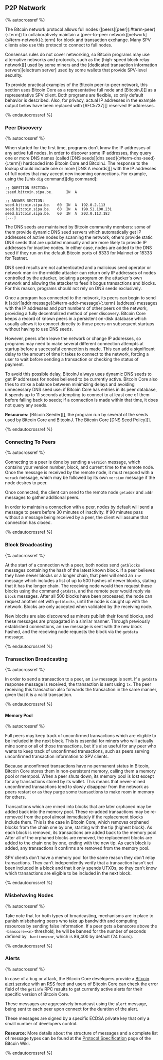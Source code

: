 ## P2P Network

{% autocrossref %}

The Bitcoin network protocol allows full nodes
([peers][peer]{:#term-peer}{:.term}) to collaboratively maintain a
[peer-to-peer network][network]{:#term-network}{:.term} for block and
transaction exchange. Many SPV clients also use this protocol to connect
to full nodes.

Consensus rules do not cover networking, so Bitcoin programs may use
alternative networks and protocols, such as the [high-speed block relay
network][] used by some miners and the [dedicated transaction
information servers][electrum server] used by some wallets that provide
SPV-level security.

To provide practical examples of the Bitcoin peer-to-peer network, this
section uses Bitcoin Core as a representative full node and [BitcoinJ][]
as a representative SPV client. Both programs are flexible, so only
default behavior is described. Also, for privacy, actual IP addresses
in the example output below have been replaced with [RFC5737][] reserved
IP addresses.

{% endautocrossref %}

### Peer Discovery

{% autocrossref %}

When started for the first time, programs don't know the IP
addresses of any active full nodes. In order to discover some IP
addresses, they query one or more DNS names (called [DNS seeds][dns
seed]{:#term-dns-seed}{:.term}) hardcoded into Bitcoin Core and
BitcoinJ. The response to the lookup should include one or more [DNS
A records][] with the IP addresses of full nodes that may accept new
incoming connections. For example, using the [Unix `dig`
command][dig command]:

    ;; QUESTION SECTION:
    ;seed.bitcoin.sipa.be.	    IN  A

    ;; ANSWER SECTION:
    seed.bitcoin.sipa.be.	60  IN  A  192.0.2.113
    seed.bitcoin.sipa.be.	60  IN  A  198.51.100.231
    seed.bitcoin.sipa.be.	60  IN  A  203.0.113.183
    [...]

The DNS seeds are maintained by Bitcoin community members: some of them
provide dynamic DNS seed servers which automatically get IP addresses
of active nodes by scanning the network; others provide static DNS
seeds that are updated manually and are more likely to provide IP
addresses for inactive nodes. In either case, nodes are added to the
DNS seed if they run on the default Bitcoin ports of 8333 for Mainnet
or 18333 for Testnet.

<!-- paragraph below based on Greg Maxwell's email in
     http://comments.gmane.org/gmane.comp.bitcoin.devel/5378 -->

DNS seed results are not authenticated and a malicious seed operator or
network man-in-the-middle attacker can return only IP addresses of
nodes controlled by the attacker, isolating a program on the attacker's
own network and allowing the attacker to feed it bogus transactions and
blocks.  For this reason, programs should not rely on DNS seeds
exclusively.

Once a program has connected to the network, its peers can begin to send
it [`addr`][addr message]{:#term-addr-message}{:.term}
(address<!--noref-->) messages with the IP addresses and port numbers of
other peers on the network, providing a fully decentralized method of
peer discovery. Bitcoin Core keeps a record of known peers in a
persistent on-disk database which usually allows it to connect directly
to those peers on subsequent startups without having to use DNS seeds.

However, peers often leave the network or change IP addresses, so
programs may need to make several different connection attempts at
startup before a successful connection is made. This can add a
significant delay to the amount of time it takes to connect to the
network, forcing a user to wait before sending a transaction or checking
the status of payment.

<!-- reference for "Bitcoin Core...11 seconds" below:
     https://github.com/bitcoin/bitcoin/pull/4559 -->

To avoid this possible delay, BitcoinJ always uses dynamic DNS seeds to
get IP addresses for nodes believed to be currently active.
Bitcoin Core also tries to strike a balance between minimizing delays
and avoiding unnecessary DNS seed use: if Bitcoin Core has entries in
its peer database, it spends up to 11 seconds attempting to connect to
at least one of them before falling back to seeds; if a connection is
made within that time, it does not query any seeds.

**Resources:** [Bitcoin Seeder][], the program run by several of the
seeds used by Bitcoin Core and BitcoinJ. The Bitcoin Core [DNS Seed
Policy][].

{% endautocrossref %}

### Connecting To Peers

{% autocrossref %}

Connecting to a peer is done by sending a `version` message, which contains your version number, block, and current time to the remote node. Once the message is received by the remote node, it must respond with a `verack` message, which may be followed by its own `version` message if the node desires to peer. 

Once connected, the client can send to the remote node `getaddr` and `addr` messages to gather additional peers.

In order to maintain a connection with a peer, nodes by default will send a message to peers before 30 minutes of inactivity. If 90 minutes pass without a message being received by a peer, the client will assume that connection has closed.

{% endautocrossref %}

### Block Broadcasting

{% autocrossref %}

At the start of a connection with a peer, both nodes send `getblocks` messages containing the hash of the latest known block. If a peer believes they have newer blocks or a longer chain, that peer will send an `inv` message which includes a list of up to 500 hashes of newer blocks, stating that it has the longer chain. The receiving node would then request these blocks using the command `getdata`, and the remote peer would reply via `block`<!--noref--> messages. After all 500 blocks have been processed, the node can request another set with `getblocks`, until the node is caught up with the network. Blocks are only accepted when validated by the receiving node.

New blocks are also discovered as miners publish their found blocks, and these messages are propagated in a similar manner. Through previously established connections, an `inv` message is sent with the new block hashed, and the receiving node requests the block via the `getdata` message. 

{% endautocrossref %}

### Transaction Broadcasting

{% autocrossref %}

In order to send a transaction to a peer, an `inv` message is sent. If a `getdata` response message is received, the transaction is sent using `tx`. The peer receiving this transaction also forwards the transaction in the same manner, given that it is a valid transaction.

{% endautocrossref %}

#### Memory Pool

{% autocrossref %}

Full peers may keep track of unconfirmed transactions which are eligible to
be included in the next block. This is essential for miners who will
actually mine some or all of those transactions, but it's also useful
for any peer who wants to keep track of unconfirmed transactions, such
as peers serving unconfirmed transaction information to SPV clients.

Because unconfirmed transactions have no permanent status in Bitcoin,
Bitcoin Core stores them in non-persistent memory, calling them a memory
pool or mempool. When a peer shuts down, its memory pool is lost except
for any transactions stored by its wallet. This means that never-mined
unconfirmed transactions tend to slowly disappear from the network as
peers restart or as they purge some transactions to make room in memory
for others.

Transactions which are mined into blocks that are later orphaned may be
added back into the memory pool. These re-added transactions may be
re-removed from the pool almost immediately if the replacement blocks
include them. This is the case in Bitcoin Core, which removes orphaned
blocks from the chain one by one, starting with the tip (highest block).
As each block is removed, its transactions are added back to the memory
pool. After all of the orphaned blocks are removed, the replacement
blocks are added to the chain one by one, ending with the new tip. As
each block is added, any transactions it confirms are removed from the
memory pool.

SPV clients don't have a memory pool for the same reason they don't
relay transactions. They can't independently verify that a transaction
hasn't yet been included in a block and that it only spends UTXOs, so
they can't know which transactions are eligible to be included in the
next block.

{% endautocrossref %}




### Misbehaving Nodes

{% autocrossref %}

Take note that for both types of broadcasting, mechanisms are in place to punish misbehaving peers who take up bandwidth and computing resources by sending false information. If a peer gets a banscore above the `-banscore=<n>` threshold, he will be banned for the number of seconds defined by `-bantime=<n>`, which is 86,400 by default (24 hours).

{% endautocrossref %}

### Alerts

{% autocrossref %}

In case of a bug or attack,
the Bitcoin Core developers provide a
[Bitcoin alert service](https://bitcoin.org/en/alerts) with an RSS feed
and users of Bitcoin Core can check the error field of the `getinfo` RPC
results to get currently active alerts for their specific version of
Bitcoin Core.

These messages are aggressively broadcast using the `alert` message, being sent to each peer upon connect for the duration of the alert. 

These messages are signed by a specific ECDSA private key that only a small number of developers control. 

**Resource:** More details about the structure of messages and a complete list of message types can be found at the [Protocol Specification](https://en.bitcoin.it/wiki/Protocol_specification) page of the Bitcoin Wiki.

{% endautocrossref %}
